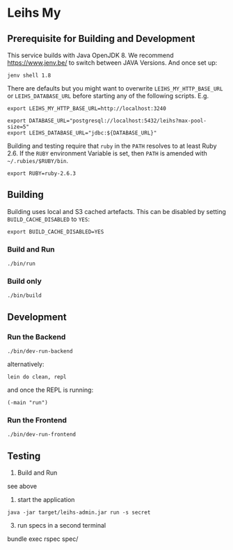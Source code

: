 Leihs My
========

Prerequisite for Building and Development
-----------------------------------------

This service builds with Java OpenJDK 8. We recommend https://www.jenv.be/ to
switch between JAVA Versions. And once set up:

    jenv shell 1.8

There are defaults but you might want to overwrite `LEIHS_MY_HTTP_BASE_URL` or
`LEIHS_DATABASE_URL` before starting any of the following scripts. E.g.

    export LEIHS_MY_HTTP_BASE_URL=http://localhost:3240

    export DATABASE_URL="postgresql://localhost:5432/leihs?max-pool-size=5"
    export LEIHS_DATABASE_URL="jdbc:${DATABASE_URL}"


Building and testing require that `ruby` in the `PATH` resolves to at least
Ruby 2.6. If the `RUBY` environment Variable is set, then `PATH` is
amended with `~/.rubies/$RUBY/bin`.

    export RUBY=ruby-2.6.3


Building
--------

Building uses local and S3 cached artefacts. This can be disabled by setting
`BUILD_CACHE_DISABLED` to `YES`:

    export BUILD_CACHE_DISABLED=YES


### Build and Run

    ./bin/run

### Build only

    ./bin/build


Development
-----------

### Run the Backend


    ./bin/dev-run-backend

alternatively:


    lein do clean, repl

  and once the REPL is running:

    (-main "run")


### Run the Frontend

    ./bin/dev-run-frontend


Testing
-------

1. Build and Run

  see above

1. start the application

  `java -jar target/leihs-admin.jar run -s secret`

3. run specs in a second terminal

  bundle exec rspec spec/


